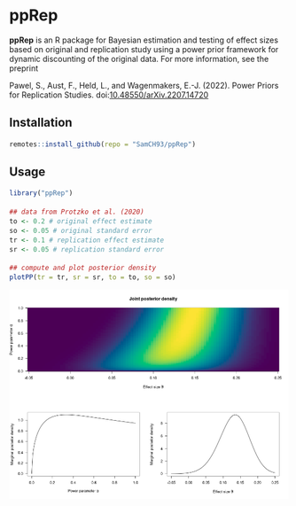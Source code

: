 # ppRep

**ppRep** is an R package for Bayesian estimation and testing of effect sizes
based on original and replication study using a power prior framework for
dynamic discounting of the original data. For more information, see the preprint

Pawel, S., Aust, F., Held, L., and Wagenmakers, E.-J. (2022). Power Priors for
  Replication Studies.
  doi:[10.48550/arXiv.2207.14720](https://doi.org/10.48550/arXiv.2207.14720)

## Installation

```r
remotes::install_github(repo = "SamCH93/ppRep")
```

## Usage

``` r
library("ppRep")

## data from Protzko et al. (2020)
to <- 0.2 # original effect estimate
so <- 0.05 # original standard error
tr <- 0.1 # replication effect estimate
sr <- 0.05 # replication standard error

## compute and plot posterior density
plotPP(tr = tr, sr = sr, to = to, so = so)
```
![Plot of joint posterior distribution of power parameter and effect size.](posterior.png)

